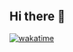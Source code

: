 ## Hi there 👋

<!--
**atharvsp02/atharvsp02** is a ✨ _special_ ✨ repository because its `README.md` (this file) appears on your GitHub profile.

Here are some ideas to get you started:

- 🔭 I’m currently working on ...
- 🌱 I’m currently learning ...
- 👯 I’m looking to collaborate on ...
- 🤔 I’m looking for help with ...
- 💬 Ask me about ...
- 📫 How to reach me: ...
- 😄 Pronouns: ...
- ⚡ Fun fact: ...
-->

[![wakatime](https://wakatime.com/badge/user/6b049535-343e-4f7c-ac38-4bffc165f4ed.svg)](https://wakatime.com/@6b049535-343e-4f7c-ac38-4bffc165f4ed)
